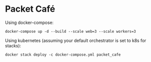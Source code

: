 # Packet Café

Using docker-compose:
```
docker-compose up -d --build --scale web=3 --scale workers=3
```

Using kubernetes (assuming your default orchestrator is set to k8s for stacks):
```
docker stack deploy -c docker-compose.yml packet_cafe
```
